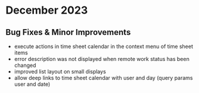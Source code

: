 # December 2023

## Bug Fixes & Minor Improvements

- execute actions in time sheet calendar in the context menu of time sheet items
- error description was not displayed when remote work status has been changed
- improved list layout on small displays
- allow deep links to time sheet calendar with user and day (query params user and date)